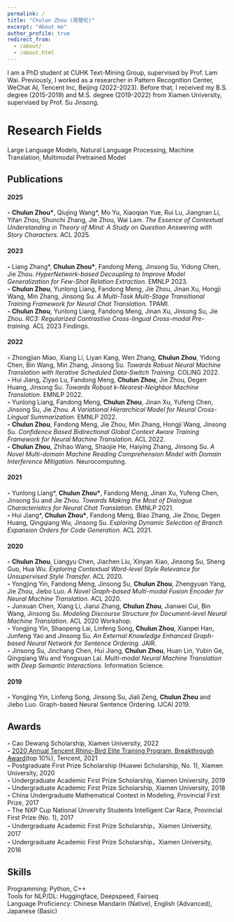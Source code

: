 ```yaml
---
permalink: /
title: "Chulun Zhou (周楚伦)"
excerpt: "About me"
author_profile: true
redirect_from: 
  - /about/
  - /about.html
---
```


I am a PhD student at CUHK Text-Mining Group, supervised by Prof. Lam Wai. Previously, I worked as a researcher in Pattern Recognition Center, WeChat AI, Tencent Inc, Beijing (2022-2023). Before that, I received my B.S. degree (2015-2019) and M.S. degree (2019-2022) from Xiamen University, supervised by Prof. Su Jinsong.

Research Fields
======
Large Language Models, Natural Language Processing, Machine Translation, Multimodal Pretrained Model

Publications
------
#### **2025**
__\-__ __Chulun Zhou\*__, Qiujing Wang\*, Mo Yu, Xiaoqian Yue, Rui Lu, Jiangnan Li, Yifan Zhou, Shunchi Zhang, Jie Zhou, Wai Lam. *The Essence of Contextual Understanding in Theory of Mind: A Study on Question Answering with Story Characters.* ACL 2025. <br>
#### **2023**
__\-__ Liang Zhang\*, __Chulun Zhou\*__, Fandong Meng, Jinsong Su, Yidong Chen, Jie Zhou. *HyperNetwork-based Decoupling to Improve Model Generalization for Few-Shot Relation Extraction.* EMNLP 2023. <br>
__\-__ **Chulun Zhou**, Yunlong Liang, Fandong Meng, Jie Zhou, Jinan Xu, Hongji Wang, Min Zhang, Jinsong Su. *A Multi-Task Multi-Stage Transitional Training Framework for Neural Chat Translation.* TPAMI. <br>
__\-__ **Chulun Zhou**, Yunlong Liang, Fandong Meng, Jinan Xu, Jinsong Su, Jie Zhou. *RC3: Regularized Contrastive Cross-lingual Cross-modal Pre-training.* ACL 2023 Findings. <br>
#### **2022**
__\-__ Zhongjian Miao, Xiang Li, Liyan Kang, Wen Zhang, **Chulun Zhou**, Yidong Chen, Bin Wang, Min Zhang, Jinsong Su. *Towards Robust Neural Machine Translation with Iterative Scheduled Data-Switch Training.* COLING 2022. <br>
__\-__ Hui Jiang, Ziyao Lu, Fandong Meng, **Chulun Zhou**, Jie Zhou, Degen Huang, Jinsong Su. *Towards Robust k-Nearest-Neighbor Machine Translation.* EMNLP 2022. <br>
__\-__ Yunlong Liang, Fandong Meng, **Chulun Zhou**, Jinan Xu, Yufeng Chen, Jinsong Su, Jie Zhou. *A Variational Hierarchical Model for Neural Cross-Lingual Summarization.* EMNLP 2022. <br>
__\-__ **Chulun Zhou**, Fandong Meng, Jie Zhou, Min Zhang, Hongji Wang, Jinsong Su. *Confidence Based Bidirectional Global Context Aware Training Framework for Neural Machine Translation.* ACL 2022. <br>
__\-__ **Chulun Zhou**, Zhihao Wang, Shaojie He, Haiying Zhang, Jinsong Su. *A Novel Multi-domain Machine Reading Comprehension Model with Domain Interference Mitigation.* Neurocomputing. <br>
#### **2021**
__\-__ Yunlong Liang\*, __Chulun Zhou\*__, Fandong Meng, Jinan Xu, Yufeng Chen, Jinsong Su and Jie Zhou. *Towards Making the Most of Dialogue Characteristics for Neural 
Chat Translation.* EMNLP 2021. <br>
__\-__ Hui Jiang\*, __Chulun Zhou\*__, Fandong Meng, Biao Zhang, Jie Zhou, Degen Huang, Qingqiang Wu, Jinsong Su. *Exploring Dynamic Selection of Branch Expansion Orders for Code Generation.* ACL 2021. <br>
#### **2020**
__\-__ **Chulun Zhou**, Liangyu Chen, Jiachen Liu, Xinyan Xiao, Jinsong Su, Sheng Guo, Hua Wu. *Exploring Contextual Word-level Style Relevance for Unsupervised Style Transfer.* ACL 2020. <br>
__\-__ Yongjing Yin, Fandong Meng, Jinsong Su, **Chulun Zhou**, Zhengyuan Yang, Jie Zhou, Jiebo Luo. *A Novel Graph-based Multi-modal Fusion Encoder for Neural Machine Translation.* ACL 2020. <br>
__\-__ Junxuan Chen, Xiang Li, Jiarui Zhang, **Chulun Zhou**, Jianwei Cui, Bin Wang, Jinsong Su. *Modeling Discourse Structure for Document-level Neural Machine Translation.* ACL 2020 Workshop. <br>
__\-__ Yongjing Yin, Shaopeng Lai, Linfeng Song, **Chulun Zhou**, Xianpei Han, Junfeng Yao and Jinsong Su. *An External Knowledge Enhanced Graph-based Neural Network for Sentence Ordering.* JAIR. <br>
__\-__ Jinsong Su, Jinchang Chen, Hui Jiang, **Chulun Zhou**, Huan Lin, Yubin Ge, Qingqiang Wu and Yongxuan Lai. *Multi-modal Neural Machine Translation with Deep Semantic Interactions.* Information Science. <br>
#### **2019**
__\-__ Yongjing Yin, Linfeng Song, Jinsong Su, Jiali Zeng, **Chulun Zhou** and Jiebo Luo. Graph-based Neural Sentence Ordering. IJCAI 2019. <br>

Awards
------
__\-__ Cao Dewang Scholarship, Xiamen University, 2022 <br>
__\-__ [2020 Annual Tencent Rhino-Bird Elite Training Program, Breakthrough Award](https://mp.weixin.qq.com/s?__biz=MjM5NzIwODcyMQ==&mid=2663360682&idx=2&sn=e7aa95190debf39e75b7fbc181477ee4&chksm=bd967f548ae1f64203bc99c76fefd6fa38c052352b16664445819fda8bdece69ed76fca2193d&mpshare=1&scene=1&srcid=0723nwtaGWx76IR3gcD3oACc&sharer_sharetime=1667277476778&sharer_shareid=5d26372919d07adb4b3b90f3e2ed5c7f&version=4.0.19.6020&platform=win#rd)(top 10%), Tencent, 2021 <br>
__\-__ Postgraduate First Prize Scholarship (Huawei Scholarship, No. 1), Xiamen University, 2020 <br>
__\-__ Undergraduate Academic First Prize Scholarship, Xiamen University, 2019 <br>
__\-__ Undergraduate Academic First Prize Scholarship, Xiamen University, 2018 <br>
__\-__ China Undergraduate Mathematical Contest in Modeling, Provincial First Prize, 2017 <br>
__\-__ The NXP Cup National Unversity Students Intelligent Car Race, Provincial First Prize (No. 1), 2017 <br>
__\-__ Undergraduate Academic First Prize Scholarship，Xiamen University, 2017 <br>
__\-__ Undergraduate Academic First Prize Scholarship，Xiamen University, 2016 <br>

Skills
------
Programming: Python, C++ <br>
Tools for NLP/DL: Huggingface, Deepspeed, Fairseq <br>
Language Proficiency: Chinese Mandarin (Native), English (Advanced), Japanese (Basic) <br>

